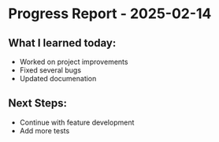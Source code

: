 # Progress Report - 2025-02-14
## What I learned today:
- Worked on project improvements
- Fixed several bugs
- Updated documenation

## Next Steps:
- Continue with feature development
- Add more tests
